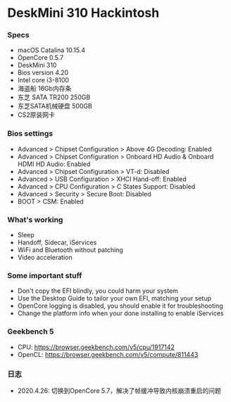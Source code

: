 # DeskMini 310 Hackintosh

### Specs

+ macOS Catalina 10.15.4
+ OpenCore 0.5.7
+ DeskMini 310
+ Bios version 4.20
+ Intel core i3-8100
+ 海盗船 16Gb内存条
+ 东芝 SATA TR200 250GB
+ 东芝SATA机械硬盘 500GB
+ CS2原装网卡

### Bios settings

+ Advanced > Chipset Configuration > Above 4G Decoding: Enabled
+ Advanced > Chipset Configuration > Onboard HD Audio & Onboard HDMI HD Audio: Enabled
+ Advanced > Chipset Configuration > VT-d: Disabled
+ Advanced > USB Configuration > XHCI Hand-off: Enabled
+ Advanced > CPU Configuration > C States Support: Disabled
+ Advanced > Security > Secure Boot: Disabled
+ BOOT > CSM: Enabled

### What's working

+ Sleep
+ Handoff, Sidecar, iServices
+ WiFi and Bluetooth without patching
+ Video acceleration

### Some important stuff

+ Don't copy the EFI blindly, you could harm your system
+ Use the Desktop Guide to tailor your own EFI, matching your setup
+ OpenCore logging is disabled, you should enable it for troubleshooting
+ Change the platform info when your done installing to enable iServices


### Geekbench 5

+ CPU: https://browser.geekbench.com/v5/cpu/1917142
+ OpenCL: https://browser.geekbench.com/v5/compute/811443 

### 日志

- 2020.4.26: 切换到OpenCore 5.7，解决了帧缓冲导致内核崩溃重启的问题 

